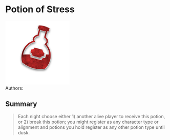 # Potion of Stress
<img src="https://raw.githubusercontent.com/yoyosource/BOTC-HomeBrew/master/Potion/Red/Potion of Stress/image.png" alt="drawing" width="200"/>\
Authors: 

## Summary
> Each night choose either 1) another alive player to receive this potion, or 2) break this potion; you might register as any character type or alignment and potions you hold register as any other potion type until dusk.

